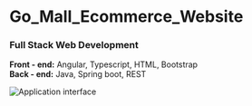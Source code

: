 # Go_Mall_Ecommerce_Website
### Full Stack Web Development
**Front - end:** Angular, Typescript, HTML, Bootstrap  
**Back - end:** Java, Spring boot, REST    
  
![Application interface](https://github.com/SakibvHossain/Go_Mall_Ecommerce_Website/assets/92059000/3681bd7c-b486-47c0-8aa0-3abd1ca76573)


